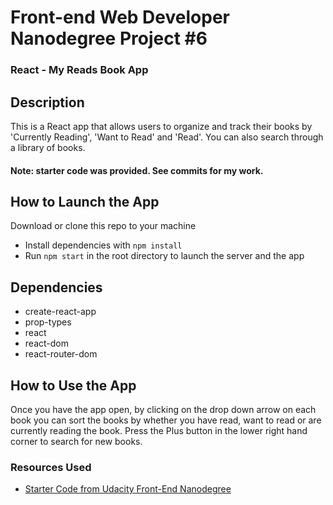 # Front-end Web Developer Nanodegree Project #6

### React - My Reads Book App

## Description

This is a React app that allows users to organize and track their books by 'Currently Reading', 'Want to Read' and 'Read'. You can also search through a library of books.

#### Note: starter code was provided. See commits for my work.

## How to Launch the App

Download or clone this repo to your machine
- Install dependencies with `npm install`
- Run `npm start` in the root directory to launch the server and the app

## Dependencies
 - create-react-app
 - prop-types
 - react
 - react-dom
 - react-router-dom

## How to Use the App
Once you have the app open, by clicking on the drop down arrow on each book you can sort the books by whether you have read, want to read or are currently reading the book. Press the Plus button in the lower right hand corner to search for new books.


### Resources Used
* [Starter Code from Udacity Front-End Nanodegree](https://github.com/udacity/reactnd-project-myreads-starter)


